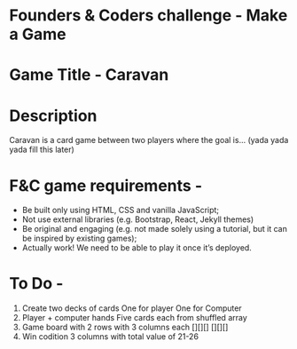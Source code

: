 # Founders & Coders challenge - Make a Game

# Game Title - Caravan 

# Description
Caravan is a card game between two players where the goal is... (yada yada yada fill this later)

# F&C game requirements - 
- Be built only using HTML, CSS and vanilla JavaScript;
- Not use external libraries (e.g. Bootstrap, React, Jekyll themes)
- Be original and engaging (e.g. not made solely using a tutorial, but it can be inspired by existing games);
- Actually work! We need to be able to play it once it’s deployed.

# To Do -

1. Create two decks of cards
   One for player
   One for Computer
2. Player + computer hands
   Five cards each from shuffled array
3. Game board with 2 rows with 3 columns each
   [][][]
   [][][]
4. Win codition
   3 columns with total value of 21-26
   
